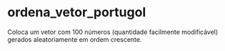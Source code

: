 # ordena_vetor_portugol
Coloca um vetor com 100 números (quantidade facilmente modificável) gerados aleatoriamente em ordem crescente.
